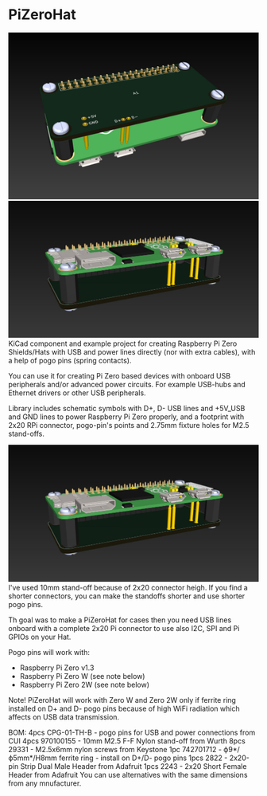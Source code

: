 # PiZeroHat

![Screenshot PiZeroHat_01](assets/PiZeroHat_01.jpg)
![Screenshot PiZeroHat_03](assets/PiZeroHat_02.jpg)
KiCad component and example project for creating Raspberry Pi Zero Shields/Hats with USB and power lines directly (nor with extra cables), with a help of pogo pins (spring contacts).

You can use it for creating Pi Zero based devices with onboard USB peripherals and/or advanced power circuits. For example USB-hubs and Ethernet drivers or other USB peripherals.

Library includes schematic symbols with D+, D- USB lines and +5V_USB and GND lines to power Raspberry Pi Zero properly, and a footprint with 2x20 RPi connector, pogo-pin's points and 2.75mm fixture holes for M2.5 stand-offs.

![Screenshot PiZeroHat_02](assets/PiZeroHat_02.jpg)
I've used 10mm stand-off because of 2x20 connector heigh. If you find a shorter connectors, you can make the standoffs shorter and use shorter pogo pins.

Th goal was to make a PiZeroHat for cases then you need USB lines onboard with a complete 2x20 Pi connector to use also I2C, SPI and Pi GPIOs on your Hat.

Pogo pins will work with:
- Raspberry Pi Zero v1.3
- Raspberry Pi Zero W (see note below)
- Raspberry Pi Zero 2W (see note below)

Note!
PiZeroHat will work with Zero W and Zero 2W only if ferrite ring installed on D+ and D- pogo pins because of high WiFi radiation which affects on USB data transmission.

BOM:
4pcs CPG-01-TH-B - pogo pins for USB and power connections from CUI
4pcs 970100155 - 10mm M2.5 F-F Nylon stand-off from Wurth
8pcs 29331 - M2.5x6mm nylon screws from Keystone
1pc 742701712 - ф9*/ф5mm*/H8mm ferrite ring - install on D+/D- pogo pins
1pcs 2822 - 2x20-pin Strip Dual Male Header from Adafruit
1pcs 2243 -  2x20 Short Female Header from Adafruit
You can use alternatives with the same dimensions from any mnufacturer.
